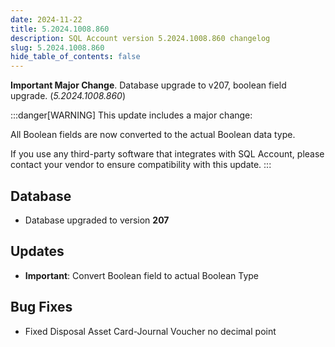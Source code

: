 ```yaml
---
date: 2024-11-22
title: 5.2024.1008.860
description: SQL Account version 5.2024.1008.860 changelog
slug: 5.2024.1008.860
hide_table_of_contents: false
---
```


**Important Major Change**. Database upgrade to v207, boolean field upgrade. (*5.2024.1008.860*)

<!-- truncate -->
:::danger[WARNING]
This update includes a major change:

All Boolean fields are now converted to the actual Boolean data type.

If you use any third-party software that integrates with SQL Account, please contact your vendor to ensure compatibility with this update.
:::

## Database

- Database upgraded to version **207**

## Updates

- **Important**: Convert Boolean field to actual Boolean Type

## Bug Fixes

- Fixed Disposal Asset Card-Journal Voucher no decimal point
